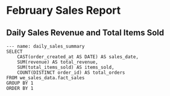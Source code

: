 # February Sales Report

## Daily Sales Revenue and Total Items Sold

```sales
--- name: daily_sales_summary
SELECT
    CAST(order_created_at AS DATE) AS sales_date,
    SUM(revenue) AS total_revenue,
    SUM(total_items_sold) AS items_sold,
    COUNT(DISTINCT order_id) AS total_orders
FROM we_sales_data.fact_sales
GROUP BY 1
ORDER BY 1
```
